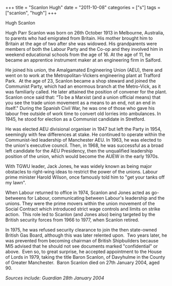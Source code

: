+++
title = "Scanlon Hugh"
date = "2011-10-08"
categories = ["s"]
tags = ["scanlon", "hugh"]
+++

Hugh Scanlon

Hugh Parr Scanlon was born on 26th October 1913 in Melbourne, Australia, to parents who had emigrated from Britain. His mother brought him to Britain at the age of two after she was widowed. His grandparents were members of both the Labour Party and the Co-op and they involved him in weekend educational schools from the age of 16. At the age of 11, he became an apprentice instrument maker at an engineering firm in Salford.

He joined his union, the Amalgamated Engineering Union (AEU), there and went on to work at the Metropolitan-Vickers engineering plant at Trafford Park.  At the age of 23, Scanlon became a shop steward and joined the Communist Party, which had an enormous branch at the Metro-Vick, as it was familiarly called. He later attained the position of convener for the plant. Scanlon once said that: “To be a Marxist (and a union official means) that you see the trade union movement as a means to an end, not an end in itself." During the Spanish Civil War, he was one of those who gave his labour free outside of work time to convert old lorries into ambulances. In 1945, he stood for election as a Communist candidate in Stretford.

He was elected AEU divisional organiser in 1947 but left the Party in 1954, seemingly with few differences at stake. He continued to operate within the Communist-led leadership of Manchester AEU. In 1963, he was elected to the union's executive council. Then, in 1968, he was successful as a broad left candidate for the AEU Presidency, then the unqualified leadership position of the union, which would become the AUEW in the early 1970s.

With TGWU leader, Jack Jones, he was widely known as being major obstacles to right-wing ideas to restrict the power of the unions. Labour prime minister Harold Wilson, once famously told him to "get your tanks off my lawn".

When Labour returned to office in 1974, Scanlon and Jones acted as go-betweens for Labour, communicating between Labour's leadership and the unions. They were the prime movers within the union movement of the Social Contract which introduced strict wage controls and limits on strike action.  This role led to Scanlon (and Jones also) being targeted by the British security forces from 1966 to 1977, when Scanlon retired.

In 1975, he was refused security clearance to join the then state-owned British Gas Board, although this was later relented upon.  Two years later, he was prevented from becoming chairman of British Shipbuilders because MI5 advised that he should not see documents marked "confidential" or above.  Even so, to great surprise, he accepted appointment to the House of Lords in 1979, taking the title Baron Scanlon, of Davyhulme in the County of Greater Manchester.  Baron Scanlon died on 27th January 2004, aged 90.

_Sources include: Guardian 28th January 2004_
